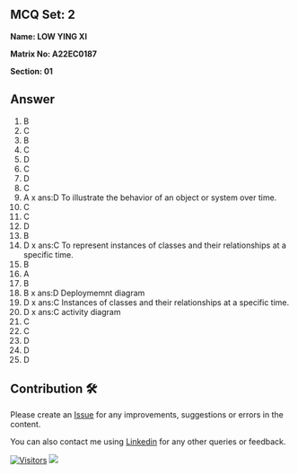 ## MCQ Set: 2

**Name: LOW YING XI**

**Matrix No: A22EC0187**

**Section: 01**

## Answer
1. B
2. C
3. B
4. C
5. D
6. C
7. D
8. C
9. A x ans:D To illustrate the behavior of an object or system over time.
10. C
11. C
12. D
13. B
14. D x ans:C To represent instances of classes and their relationships at a specific time.
15. B
16. A
17. B
18. B x ans:D Deploymemnt diagram
19. D x ans:C Instances of classes and their relationships at a specific time.
20. D x ans:C  activity diagram
21. C
22. C
23. D
24. D
25. D

## Contribution 🛠️
Please create an [Issue](https://github.com/drshahizan/learn-php/issues) for any improvements, suggestions or errors in the content.

You can also contact me using [Linkedin](https://www.linkedin.com/in/drshahizan/) for any other queries or feedback.

[![Visitors](https://api.visitorbadge.io/api/visitors?path=https%3A%2F%2Fgithub.com%2Fdrshahizan&labelColor=%23697689&countColor=%23555555&style=plastic)](https://visitorbadge.io/status?path=https%3A%2F%2Fgithub.com%2Fdrshahizan)
![](https://hit.yhype.me/github/profile?user_id=81284918)


